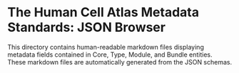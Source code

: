 # The Human Cell Atlas Metadata Standards: JSON Browser

This directory contains human-readable markdown files displaying metadata fields contained in Core, Type, Module, and Bundle entities. These markdown files are automatically generated from the JSON schemas.